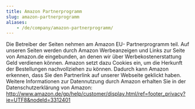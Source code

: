 ```yaml
---
title: Amazon Partnerprogramm
slug: amazon-partnerprogramm
aliases:
    - /de/company/amazon-partnerprogramm/
---
```


Die Betreiber der Seiten nehmen am Amazon EU- Partnerprogramm teil. Auf unseren Seiten werden durch Amazon Werbeanzeigen und Links zur Seite von Amazon.de eingebunden, an denen wir über Werbekostenerstattung Geld verdienen können. Amazon setzt dazu Cookies ein, um die Herkunft der Bestellungen nachvollziehen zu können. Dadurch kann Amazon erkennen, dass Sie den Partnerlink auf unserer Webseite geklickt haben. Weitere Informationen zur Datennutzung durch Amazon erhalten Sie in der Datenschutzerklärung von Amazon: http://www.amazon.de/gp/help/customer/display.html/ref=footer_privacy?ie=UTF8&nodeId=3312401
